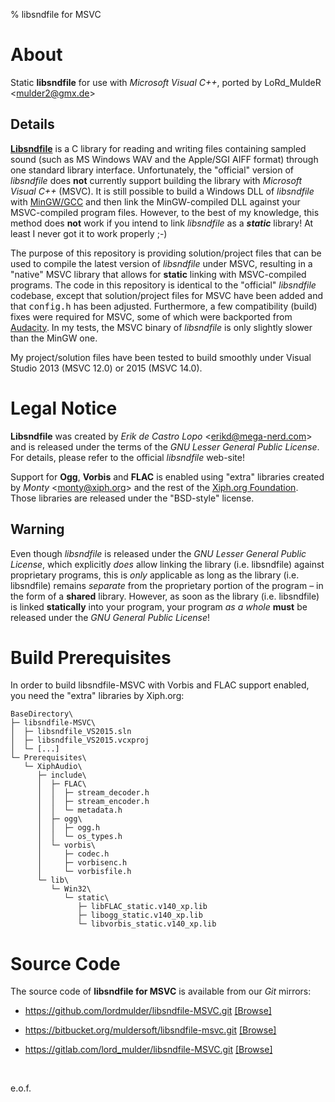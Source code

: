 % libsndfile for MSVC


# About #

Static **libsndfile** for use with *Microsoft Visual C++*, ported by LoRd_MuldeR &lt;<mulder2@gmx.de>&gt;

## Details ##

[**Libsndfile**](http://www.mega-nerd.com/libsndfile/) is a C library for reading and writing files containing sampled sound (such as MS Windows WAV and the Apple/SGI AIFF format) through one standard library interface. Unfortunately, the "official" version of *libsndfile* does **not** currently support building the library with *Microsoft Visual C++* (MSVC). It is still possible to build a Windows DLL of *libsndfile* with [MinGW/GCC](http://mingw-w64.sourceforge.net/) and then link the MinGW-compiled DLL against your MSVC-compiled program files. However, to the best of my knowledge, this method does **not** work if you intend to link *libsndfile* as a ***static*** library! At least I never got it to work properly ;-)

The purpose of this repository is providing solution/project files that can be used to compile the latest version of *libsndfile* under MSVC, resulting in a "native" MSVC library that allows for **static** linking with MSVC-compiled programs. The code in this repository is identical to the "official" *libsndfile* codebase, except that solution/project files for MSVC have been added and that <tt>config.h</tt> has been adjusted. Furthermore, a few compatibility (build) fixes were required for MSVC, some of which were backported from [Audacity](http://audacity.sourceforge.net/). In my tests, the MSVC binary of *libsndfile* is only slightly slower than the MinGW one.

My project/solution files have been tested to build smoothly under Visual Studio 2013 (MSVC 12.0) or 2015 (MSVC 14.0).


# Legal Notice #

**Libsndfile** was created by *Erik de Castro Lopo* &lt;<erikd@mega-nerd.com>&gt; and is released under the terms of the *GNU Lesser General Public License*. For details, please refer to the official *libsndfile* web-site!

Support for **Ogg**, **Vorbis** and **FLAC** is enabled using "extra" libraries created by *Monty* &lt;<monty@xiph.org>&gt; and the rest of the [Xiph.org Foundation](https://www.xiph.org/). Those libraries are released under the "BSD-style" license.

## Warning ##

Even though *libsndfile* is released under the *GNU Lesser General Public License*, which explicitly *does* allow linking the library (i.e. libsndfile) against proprietary programs, this is *only* applicable as long as the library (i.e. libsndfile) remains *separate* from the proprietary portion of the program &ndash; in the form of a **shared** library. However, as soon as the library (i.e. libsndfile) is linked **statically** into your program, your program *as a whole* **must** be released under the *GNU General Public License*!


# Build Prerequisites

In order to build libsndfile-MSVC with Vorbis and FLAC support enabled, you need the "extra" libraries by Xiph.org:
```
BaseDirectory\
├─ libsndfile-MSVC\
│  ├─ libsndfile_VS2015.sln
│  ├─ libsndfile_VS2015.vcxproj
│  └─ [...]
└─ Prerequisites\
   └─ XiphAudio\
      ├─ include\
      │  ├─ FLAC\
      │  │  ├─ stream_decoder.h
      │  │  ├─ stream_encoder.h
      │  │  └─ metadata.h
      │  ├─ ogg\
      │  │  ├─ ogg.h
      │  │  └─ os_types.h
      │  └─ vorbis\
      │     ├─ codec.h
      │     ├─ vorbisenc.h
      │     └─ vorbisfile.h
      └─ lib\
         └─ Win32\
            └─ static\
               ├─ libFLAC_static.v140_xp.lib
               ├─ libogg_static.v140_xp.lib
               └─ libvorbis_static.v140_xp.lib
```

# Source Code #

The source code of **libsndfile for MSVC** is available from our *Git* mirrors:

* https://github.com/lordmulder/libsndfile-MSVC.git [[Browse]](https://github.com/lordmulder/libsndfile-MSVC)

* https://bitbucket.org/muldersoft/libsndfile-msvc.git [[Browse]](https://bitbucket.org/muldersoft/libsndfile-msvc)

* https://gitlab.com/lord_mulder/libsndfile-MSVC.git [[Browse]](https://gitlab.com/lord_mulder/libsndfile-MSVC)

&nbsp;

e.o.f.
